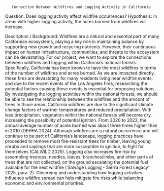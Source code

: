        Connection Between Wildfires and Logging Activity in California
Question: Does logging activity affect wildfire occurrences? 
Hypothesis: In areas with higher logging activity, the acres burned from wildfires will increase.

Description / Background:
Wildfires are a natural and essential part of many Californian ecosystems, playing a key role in maintaining balance by supporting new growth and recycling nutrients. However, their continuous impact on human infrastructure, communities, and threats to the ecosystem can be devastating. For our project, we want to explore the connections between wildfires and logging within California’s national forests. 
Specifically, California has been known to have the most wildfires in terms of the number of wildfires and acres burned. As we are impacted directly, these fires are devastating for many residents living near wildfire events, and due to the recent events of the Los Angeles fires, researching the potential factors causing these events is essential for proposing solutions. By investigating the logging activities within the national forests, we should be able to see the relationship between the wildfires and the amount of trees in those areas. 
California wildfires are due to the significant climate change factors of warmer temperatures and reduced precipitation. With less precipitation, vegetation within the national forests will become dry, increasing the possibility of potential ignition. From 2020 to 2023, the annual average number of acres burned was about three times higher than in 2010 (OEHHA 2024). Although wildfires are a natural occurrence and will continue to be part of California’s landscape, logging practices have proceeded to remove most fire-resistant trees for timber, leaving young shrubs and saplings that are more susceptible to ignition, to fight for themselves (CALWILD 2025). Logging also increases fire risk by assembling treetops, needles, leaves, branches/limbs, and other parts of trees that are not collected, on the ground escalating the potential fuel available for the next wildfire (‘Salvage Logging - Sierra Forest Legacy’ 2025, para. 2). Observing and understanding how logging activities influence wildfire spread can help mitigate fire risks while balancing economic and environmental priorities.
